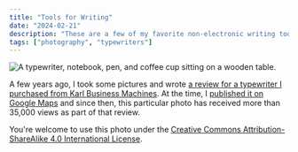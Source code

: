 ```yaml
---
title: "Tools for Writing"
date: "2024-02-21"
description: "These are a few of my favorite non-electronic writing tools."
tags: ["photography", "typewriters"]
---
```


![A typewriter, notebook, pen, and coffee cup sitting on a wooden table.](https://kmsmedia.kevansizemore.com/image/2024-02-21_tools-for-writing.jpeg)

A few years ago, I took some pictures and wrote [a review for a typewriter I purchased from Karl Business Machines](https://kevansizemore.com/blog/2019/12/19/my-karl-business-machines-experience/). At the time, I [published it on Google Maps](https://maps.app.goo.gl/7CLMuqCQg9YMNVEa7) and since then, this particular photo has received more than 35,000 views as part of that review.

You're welcome to use this photo under the [Creative Commons Attribution-ShareAlike 4.0 International License](https://creativecommons.org/licenses/by-sa/4.0/).
